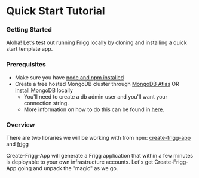 # Quick Start Tutorial

### Getting Started

Aloha! Let’s test out running Frigg locally by cloning and installing a quick start template app.&#x20;

### Prerequisites

* Make sure you have [node and npm installed](https://docs.npmjs.com/downloading-and-installing-node-js-and-npm)
* Create a free hosted MongoDB cluster through [MongoDB Atlas](https://www.mongodb.com/atlas/database) OR [install MongoDB](https://www.mongodb.com/docs/manual/installation/) locally
  * You'll need to create a db admin user and you'll want your connection string.
  * More information on how to do this can be found in [here](connecting-to-the-database.md).

### Overview

There are two libraries we will be working with from npm: [create-frigg-app](https://github.com/friggframework/create-frigg-app) and [frigg](https://github.com/friggframework/frigg)

Create-Frigg-App will generate a Frigg application that within a few minutes is deployable to your own infrastructure accounts. Let's get Create-Frigg-App going and unpack the "magic" as we go.
